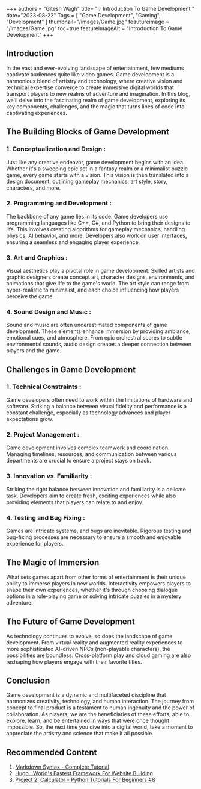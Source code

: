 +++
authors = "Gitesh Wagh"
title= "💡 Introduction To Game Development "
date="2023-08-22"
Tags = [
    "Game Development",
     "Gaming",
     "Development"
] 
thumbnail="/images/Game.jpg"
feautureimage = "/images/Game.jpg"
toc=true
featureImageAlt = "Introduction To Game Development"
+++

## Introduction

In the vast and ever-evolving landscape of entertainment, few mediums captivate audiences quite like 
video games. Game development is a harmonious blend of artistry and technology, where creative vision 
and technical expertise converge to create immersive digital worlds that transport players to new 
realms of adventure and imagination. In this blog, we'll delve into the fascinating realm of game 
development, exploring its key components, challenges, and the magic that turns lines of code into 
captivating experiences.

## The Building Blocks of Game Development

### 1. Conceptualization and Design :  
Just like any creative endeavor, game development begins with an idea. Whether it's a sweeping epic set in a fantasy realm or a minimalist puzzle game, every game starts with a vision. This vision is then translated into a design document, outlining gameplay mechanics, art style, story, characters, and more.

### 2. Programming and Development :  
The backbone of any game lies in its code. Game developers use programming languages like C++, C#, and Python to bring their designs to life. This involves creating algorithms for gameplay mechanics, handling physics, AI behavior, and more. Developers also work on user interfaces, ensuring a seamless and engaging player experience.

### 3. Art and Graphics :  
Visual aesthetics play a pivotal role in game development. Skilled artists 
and graphic designers create concept art, character designs, environments, and animations that give life to the game's world. The art style can range from hyper-realistic to minimalist, and each choice 
influencing how players perceive the game.

### 4. Sound Design and Music : 
Sound and music are often underestimated components of game development. These elements enhance immersion by providing ambiance, emotional cues, and atmosphere. From epic orchestral scores to subtle environmental sounds, audio design creates a deeper connection between players and the game.

## Challenges in Game Development

### 1. Technical Constraints : 
  
Game developers often need to work within the limitations of hardware and software. Striking a balance between visual fidelity and performance is a constant challenge, especially as technology advances and player expectations grow.

### 2. Project Management : 
  
Game development involves complex teamwork and coordination. Managing timelines, resources, and communication between various departments are crucial to ensure a project stays on track.

### 3. Innovation vs. Familiarity : 
  
Striking the right balance between innovation and familiarity is a delicate task. Developers aim to create fresh, exciting experiences while also providing elements that players can relate to and enjoy.

### 4. Testing and Bug Fixing : 
  
Games are intricate systems, and bugs are inevitable. Rigorous testing and bug-fixing processes are necessary to ensure a smooth and enjoyable experience for players.

## The Magic of Immersion
  
What sets games apart from other forms of entertainment is their unique ability to immerse players in 
new worlds. Interactivity empowers players to shape their own experiences, whether it's through 
choosing dialogue options in a role-playing game or solving intricate puzzles in a mystery adventure.

## The Future of Game Development

As technology continues to evolve, so does the landscape of game development. From virtual reality 
and augmented reality experiences to more sophisticated AI-driven NPCs (non-playable characters), the 
possibilities are boundless. Cross-platform play and cloud gaming are also reshaping how players 
engage with their favorite titles.

## Conclusion

Game development is a dynamic and multifaceted discipline that harmonizes creativity, technology, and 
human interaction. The journey from concept to final product is a testament to human ingenuity and 
the power of collaboration. As players, we are the beneficiaries of these efforts, able to explore, 
learn, and be entertained in ways that were once thought impossible. So, the next time you dive into 
a digital world, take a moment to appreciate the artistry and science that make it all possible.

## Recommended Content 
  
1. [Markdown Syntax - Complete Tutorial](http://localhost:1313/post/markdown-syntax-complete-tutorial/)   
2. [Hugo : World's Fastest Framework For Website Building ](http://localhost:1313/post/hugo-worlds-fastest-framework-for-website-building/) 
3. [Project 2: Calculator - Python Tutorials For Beginners #8](http://localhost:1313/post/project-2-calculator-in-python-tutorial-8/)

